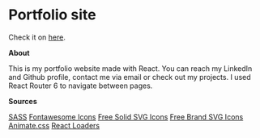<h1>Portfolio site</h1>

Check it on <a href="https://tkwebdev.eu">here</a>.

**About**

This is my portfolio website made with React. You can reach my LinkedIn and Github profile, contact me via email or check out my projects. I used React Router 6 to navigate between pages.

**Sources**

<a href="https://sass-lang.com/">SASS</a>
<a href="https://www.npmjs.com/package/@fortawesome/react-fontawesome">Fontawesome Icons</a>
<a href="https://www.npmjs.com/package/@fortawesome/free-solid-svg-icons">Free Solid SVG Icons</a>
<a href="https://www.npmjs.com/package/@fortawesome/free-brands-svg-icons">Free Brand SVG Icons</a>
<a href="https://animate.style/">Animate.css</a>
<a href="https://www.npmjs.com/package/react-loaders">React Loaders</a>

